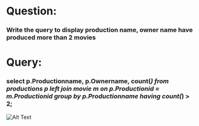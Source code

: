 # Question:
### Write the query to display production name, owner name have produced more than 2 movies

# Query:
### select p.Productionname, p.Ownername, count(*) from productions p left join movie m on p.Productionid = m.Productionid group by p.Productionname having count(*) > 2;

![Alt Text]()<br />
